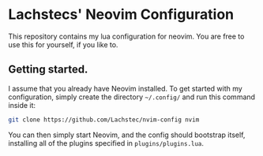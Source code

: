 # Lachstecs' Neovim Configuration
This repository contains my lua configuration for neovim. You are free to use this for yourself, if you like to.

## Getting started.
I assume that you already have Neovim installed. To get started with my configuration, simply create the directory `~/.config/` and run this command inside it:
```bash
git clone https://github.com/Lachstec/nvim-config nvim
```
You can then simply start Neovim, and the config should bootstrap itself, installing all of the plugins specified in `plugins/plugins.lua`.
